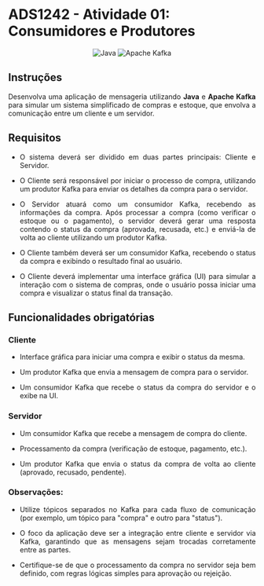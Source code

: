 # ADS1242 - Atividade 01: Consumidores e Produtores

<div align="center">

![Java](https://img.shields.io/badge/java-%23ED8B00.svg?style=for-the-badge&logo=openjdk&logoColor=white)
![Apache Kafka](https://img.shields.io/badge/Apache%20Kafka-000?style=for-the-badge&logo=apachekafka)

</div>

## Instruções
<p align="justify">Desenvolva uma aplicação de mensageria utilizando <b>Java</b> e <b>Apache Kafka</b> para simular um sistema simplificado de compras e estoque, que envolva a comunicação entre um cliente e um servidor.</p>

## Requisitos
- <p align="justify">O sistema deverá ser dividido em duas partes principais: Cliente e Servidor.</p>
- <p align="justify">O Cliente será responsável por iniciar o processo de compra, utilizando um produtor Kafka para enviar os detalhes da compra para o servidor.</p>
- <p align="justify">O Servidor atuará como um consumidor Kafka, recebendo as informações da compra. Após processar a compra (como verificar o estoque ou o pagamento), o servidor deverá gerar uma resposta contendo o status da compra (aprovada, recusada, etc.) e enviá-la de volta ao cliente utilizando um produtor Kafka.</p>
- <p align="justify">O Cliente também deverá ser um consumidor Kafka, recebendo o status da compra e exibindo o resultado final ao usuário.</p>
- <p align="justify">O Cliente deverá implementar uma interface gráfica (UI) para simular a interação com o sistema de compras, onde o usuário possa iniciar uma compra e visualizar o status final da transação.</p>

## Funcionalidades obrigatórias

### Cliente
- <p align="justify">Interface gráfica para iniciar uma compra e exibir o status da mesma.</p>
- <p align="justify">Um produtor Kafka que envia a mensagem de compra para o servidor.</p>
- <p align="justify">Um consumidor Kafka que recebe o status da compra do servidor e o exibe na UI.</p>

### Servidor
- <p align="justify">Um consumidor Kafka que recebe a mensagem de compra do cliente.</p>
- <p align="justify">Processamento da compra (verificação de estoque, pagamento, etc.).</p>
- <p align="justify">Um produtor Kafka que envia o status da compra de volta ao cliente (aprovado, recusado, pendente).</p>

### Observações:

- <p align="justify">Utilize tópicos separados no Kafka para cada fluxo de comunicação (por exemplo, um tópico para "compra" e outro para "status").</p>
- <p align="justify">O foco da aplicação deve ser a integração entre cliente e servidor via Kafka, garantindo que as mensagens sejam trocadas corretamente entre as partes.</p>
- <p align="justify">Certifique-se de que o processamento da compra no servidor seja bem definido, com regras lógicas simples para aprovação ou rejeição.</p>
